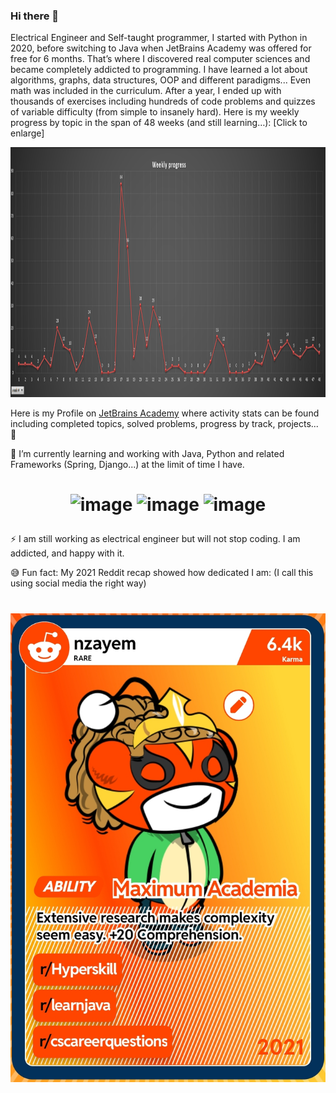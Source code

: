 ### Hi there 👋

Electrical Engineer and Self-taught programmer, I started with Python in 2020, before switching to Java when JetBrains Academy was offered for free for 6 months. That’s where I discovered real computer sciences and became completely addicted to programming. I have learned a lot about algorithms, graphs, data structures, OOP and different paradigms... Even math was included in the curriculum. After a year, I ended up with thousands of exercises including hundreds of code problems and quizzes of variable difficulty (from simple to insanely hard). Here is my weekly progress by topic in the span of 48 weeks (and still learning…): [Click to enlarge]

<img src="https://github.com/nzayem/nzayem/blob/main/progress.png" width="1180" height="400">

<!--
**nzayem/nzayem** is a ✨ _special_ ✨ repository because its `README.md` (this file) appears on your GitHub profile.

Here are some ideas to get you started:

- 🔭 I’m currently working on ...

- 👯 I’m looking to collaborate on ...
- 🤔 I’m looking for help with ...
- 💬 Ask me about ...
- 📫 How to reach me: ...
- 😄 Pronouns: ...
- ⚡ Fun fact: ...
-->

Here is my Profile on [JetBrains Academy](https://hyperskill.org/profile/41405991) where activity stats can be found including completed topics, solved problems, progress by track, projects... 💪

🌱 I’m currently learning and working with Java, Python and related Frameworks (Spring, Django...) at the limit of time I have.

<h1 align="center">

![image](https://user-images.githubusercontent.com/88672816/146688803-d3ab32b3-1b6c-40b8-afd6-4313a7e345aa.png)     ![image](https://user-images.githubusercontent.com/88672816/146688845-6906c8fb-8056-4059-90ef-635a842c389a.png)       ![image](https://user-images.githubusercontent.com/88672816/146688903-17ce6db2-f9e1-46b3-91c3-1fb5a473275e.png)

</h1>


⚡ I am still working as electrical engineer but will not stop coding. I am addicted, and happy with it.

😅 Fun fact: My 2021 Reddit recap showed how dedicated I am: (I call this using social media the right way)

<h1 align="center"><img src="https://github.com/nzayem/nzayem/blob/main/SmartSelect_20211211-233033_Reddit.jpg" width="550" height="750"></h1>


